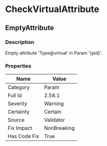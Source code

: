 ﻿---  
uid: Validator_2_58_1  
---

# CheckVirtualAttribute

## EmptyAttribute

### Description

Empty attribute 'Type@virtual' in Param '{pid}'.

### Properties

| Name         | Value       |
| ------------ | ----------- |
| Category     | Param       |
| Full Id      | 2.58.1      |
| Severity     | Warning     |
| Certainty    | Certain     |
| Source       | Validator   |
| Fix Impact   | NonBreaking |
| Has Code Fix | True        |
